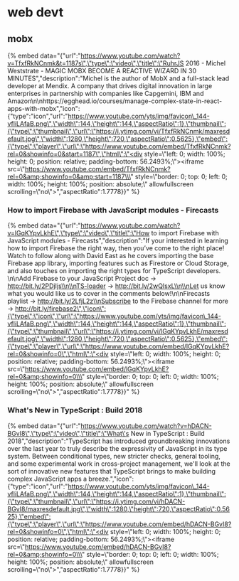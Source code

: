 # web devt

## mobx

{% embed data="{\"url\":\"https://www.youtube.com/watch?v=TfxfRkNCnmk&t=1187s\",\"type\":\"video\",\"title\":\"RuhrJS 2016 - Michel Weststrate - MAGIC MOBX BECOME A REACTIVE WIZARD IN 30 MINUTES\",\"description\":\"Michel is the author of MobX and a full-stack lead developer at Mendix. A company that drives digital innovation in large enterprises in partnership with companies like Capgemini, IBM and Amazon\\n\\nhttps://egghead.io/courses/manage-complex-state-in-react-apps-with-mobx﻿\",\"icon\":{\"type\":\"icon\",\"url\":\"https://www.youtube.com/yts/img/favicon\_144-vfliLAfaB.png\",\"width\":144,\"height\":144,\"aspectRatio\":1},\"thumbnail\":{\"type\":\"thumbnail\",\"url\":\"https://i.ytimg.com/vi/TfxfRkNCnmk/maxresdefault.jpg\",\"width\":1280,\"height\":720,\"aspectRatio\":0.5625},\"embed\":{\"type\":\"player\",\"url\":\"https://www.youtube.com/embed/TfxfRkNCnmk?rel=0&showinfo=0&start=1187\",\"html\":\"<div style=\\\"left: 0; width: 100%; height: 0; position: relative; padding-bottom: 56.2493%;\\\"><iframe src=\\\"https://www.youtube.com/embed/TfxfRkNCnmk?rel=0&amp;showinfo=0&amp;start=1187\\\" style=\\\"border: 0; top: 0; left: 0; width: 100%; height: 100%; position: absolute;\\\" allowfullscreen scrolling=\\\"no\\\"></iframe></div>\",\"aspectRatio\":1.7778}}" %}

### How to import Firebase with JavaScript modules - Firecasts

{% embed data="{\"url\":\"https://www.youtube.com/watch?v=lGqKYpvLkhE\",\"type\":\"video\",\"title\":\"How to import Firebase with JavaScript modules - Firecasts\",\"description\":\"If your interested in learning how to import Firebase the right way,  then you’ve come to the right place! Watch to follow along with David East as he covers importing the base Firebase app library, importing features such as Firestore or Cloud Storage, and also touches on importing the right types for TypeScript developers. \\n\\nAdd Firebase to your JavaScript Project doc → http://bit.ly/2PDjIjs\\n\\nTS-loader → http://bit.ly/2wQIsxL\\n\\nLet us know what you would like us to cover in the comments below!\\n\\nFirecasts playlist → http://bit.ly/2LfjL2z\\nSubscribe to the Firebase channel for more → http://bit.ly/firebase2\",\"icon\":{\"type\":\"icon\",\"url\":\"https://www.youtube.com/yts/img/favicon\_144-vfliLAfaB.png\",\"width\":144,\"height\":144,\"aspectRatio\":1},\"thumbnail\":{\"type\":\"thumbnail\",\"url\":\"https://i.ytimg.com/vi/lGqKYpvLkhE/maxresdefault.jpg\",\"width\":1280,\"height\":720,\"aspectRatio\":0.5625},\"embed\":{\"type\":\"player\",\"url\":\"https://www.youtube.com/embed/lGqKYpvLkhE?rel=0&showinfo=0\",\"html\":\"<div style=\\\"left: 0; width: 100%; height: 0; position: relative; padding-bottom: 56.2493%;\\\"><iframe src=\\\"https://www.youtube.com/embed/lGqKYpvLkhE?rel=0&amp;showinfo=0\\\" style=\\\"border: 0; top: 0; left: 0; width: 100%; height: 100%; position: absolute;\\\" allowfullscreen scrolling=\\\"no\\\"></iframe></div>\",\"aspectRatio\":1.7778}}" %}

### What's New in TypeScript : Build 2018

{% embed data="{\"url\":\"https://www.youtube.com/watch?v=hDACN-BGvI8\",\"type\":\"video\",\"title\":\"What\'s New in TypeScript : Build 2018\",\"description\":\"TypeScript has introduced groundbreaking innovations over the last year to truly describe the expressivity of JavaScript in its type system. Between conditional types, new stricter checks, general tooling, and some experimental work in cross-project management, we\'ll look at the sort of innovative new features that TypeScript brings to make building complex JavaScript apps a breeze.\",\"icon\":{\"type\":\"icon\",\"url\":\"https://www.youtube.com/yts/img/favicon\_144-vfliLAfaB.png\",\"width\":144,\"height\":144,\"aspectRatio\":1},\"thumbnail\":{\"type\":\"thumbnail\",\"url\":\"https://i.ytimg.com/vi/hDACN-BGvI8/maxresdefault.jpg\",\"width\":1280,\"height\":720,\"aspectRatio\":0.5625},\"embed\":{\"type\":\"player\",\"url\":\"https://www.youtube.com/embed/hDACN-BGvI8?rel=0&showinfo=0\",\"html\":\"<div style=\\\"left: 0; width: 100%; height: 0; position: relative; padding-bottom: 56.2493%;\\\"><iframe src=\\\"https://www.youtube.com/embed/hDACN-BGvI8?rel=0&amp;showinfo=0\\\" style=\\\"border: 0; top: 0; left: 0; width: 100%; height: 100%; position: absolute;\\\" allowfullscreen scrolling=\\\"no\\\"></iframe></div>\",\"aspectRatio\":1.7778}}" %}


